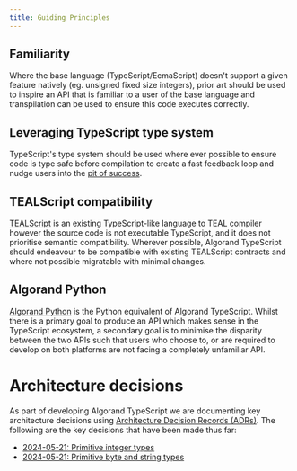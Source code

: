 ```yaml
---
title: Guiding Principles
---
```


## Familiarity

Where the base language (TypeScript/EcmaScript) doesn't support a given feature natively (eg. unsigned fixed size integers),
prior art should be used to inspire an API that is familiar to a user of the base language and transpilation can be used to
ensure this code executes correctly.

## Leveraging TypeScript type system

TypeScript's type system should be used where ever possible to ensure code is type safe before compilation to create a fast
feedback loop and nudge users into the [pit of success](https://blog.codinghorror.com/falling-into-the-pit-of-success/).

## TEALScript compatibility

[TEALScript](https://github.com/algorandfoundation/tealscript/) is an existing TypeScript-like language to TEAL compiler however the source code is not executable TypeScript, and it does not prioritise semantic compatibility. Wherever possible, Algorand TypeScript should endeavour to be compatible with existing TEALScript contracts and where not possible migratable with minimal changes.

## Algorand Python

[Algorand Python](https://algorandfoundation.github.io/puya/) is the Python equivalent of Algorand TypeScript. Whilst there is a primary goal to produce an API which makes sense in the TypeScript ecosystem, a secondary goal is to minimise the disparity between the two APIs such that users who choose to, or are required to develop on both platforms are not facing a completely unfamiliar API.

# Architecture decisions

As part of developing Algorand TypeScript we are documenting key architecture decisions using [Architecture Decision Records (ADRs)](https://adr.github.io/). The following are the key decisions that have been made thus far:

- [2024-05-21: Primitive integer types](./architecture-decisions/2024-05-21_primitive-integer-types)
- [2024-05-21: Primitive byte and string types](./architecture-decisions/2024-05-21_primitive-bytes-and-strings)